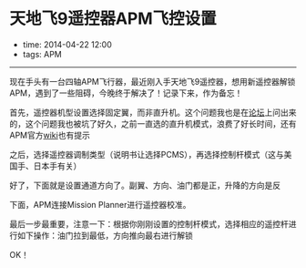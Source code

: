 # 天地飞9遥控器APM飞控设置

- time: 2014-04-22 12:00
- tags: APM

---

现在手头有一台四轴APM飞行器，最近刚入手天地飞9遥控器，想用新遥控器解锁APM，遇到了一些阻碍，今晚终于解决了！记录下来，作为备忘！


首先，遥控器机型设置选择固定翼，而非直升机。这个问题我也是在[论坛](http://bbs.5imx.com/bbs/forum.php?mod=viewthread&tid=923821&extra=page%3D1)上问出来的，这个问题我也被坑了好久，之前一直选的直升机模式，浪费了好长时间，还有APM官方[wiki](https://code.google.com/p/arducopter/wiki/AC2_First?wl=zh-Hans)也有提示

之后，选择遥控器调制类型（说明书让选择PCMS），再选择控制杆模式（这与美国手、日本手有关）

好了，下面就是设置通道方向了。副翼、方向、油门都是正，升降的方向是反

下面，APM连接Mission Planner进行遥控器校准。

最后一步最重要，注意一下：根据你刚刚设置的控制杆模式，选择相应的遥控杆进行如下操作：油门拉到最低，方向推向最右进行解锁

OK！

